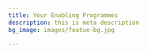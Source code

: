 ```yaml
---
title: Your Enabling Programmes
description: this is meta description
bg_image: images/featue-bg.jpg

---
```

